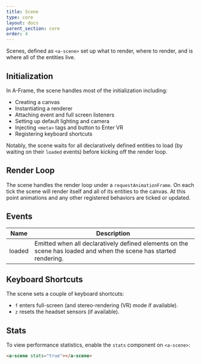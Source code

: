 ```yaml
---
title: Scene
type: core
layout: docs
parent_section: core
order: 4
---
```


Scenes, defined as `<a-scene>` set up what to render, where to render, and is
where all of the entities live.

## Initialization

In A-Frame, the scene handles most of the initialization including:

- Creating a canvas
- Instantiating a renderer
- Attaching event and full screen listeners
- Setting up default lighting and camera
- Injecting `<meta>` tags and button to Enter VR
- Registering keyboard shortcuts

Notably, the scene waits for all declaratively defined entities to load (by
waiting on their `loaded` events) before kicking off the render loop.

## Render Loop

The scene handles the render loop under a `requestAnimationFrame`. On each
tick the scene will render itself and all of its entities to the canvas.  At
this point animations and any other registered behaviors are ticked or
updated.

## Events

| Name   | Description |
| ----   | ----------- |
| loaded | Emitted when all declaratively defined elements on the scene has loaded and when the scene has started rendering. |

## Keyboard Shortcuts

The scene sets a couple of keyboard shortcuts:

- `f` enters full-screen (and stereo-rendering (VR) mode if available).
- `z` resets the headset sensors (if available).

## Stats

To view performance statistics, enable the `stats` component on `<a-scene>`:

```html
<a-scene stats="true"></a-scene>
```
